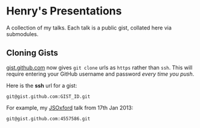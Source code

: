 # Henry's Presentations

A collection of my talks. Each talk is a public gist, collated here via submodules.

## Cloning Gists

[gist.github.com](http://gist.github.com) now gives `git clone` urls as `https` rather than `ssh`. This will require entering your GitHub username and password _every time you push_.

Here is the __ssh__ url for a gist:

`git@gist.github.com:GIST_ID.git`

For example, my [JSOxford](http://twitter.com/jsoxford) talk from 17th Jan 2013:

`git@gist.github.com:4557586.git`
